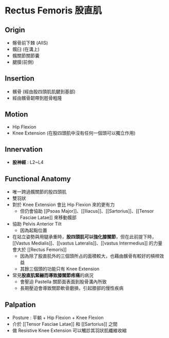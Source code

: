 # Rectus Femoris 股直肌
## Origin
* 髂骨前下棘 (AIIS)
* 髖臼 (在溝上)
* 髖關節關節囊
* 腱膜(前側)  

## Insertion
* 髕骨 (經由股四頭肌肌腱到基部)
* 經由髕骨韌帶到脛骨粗隆  

## Motion
* Hip Flexion
* Knee Extension (在股四頭肌中沒有任何一個頭可以獨立作用)  

## Innervation
* **股神經** : L2~L4  

## Functional Anatomy
* 唯一跨過髖關節的股四頭肌
* 雙羽狀
* 對於 Knee Extension 會比 Hip Flexion 來的更有力
	* 但仍會協助 [[Psoas Major]]、[[Iliacus]]、[[Sartorius]]、[[Tensor Fasciae Latae]] 來移動髖部
* 協助 Pelvis Anterior Tilt
	* 因為起點位置
*  在站立姿勢與用腿承重時，**股四頭肌可以強化膝關節**，但在此前提下時，[[Vastus Medialis]]、[[vastus Lateralis]]、[[vastus Intermedius]] 的力量會大於 [[Rectus Femoris]]
	*  因為除了股直肌外的三個頭所占的面積較大，也藉由髕骨有較好的槓桿效益
	*  其餘三個頭的功能只有 Knee Extension
* 常見**股直肌緊繃而導致膝關節疼痛**的病況
	* 會壓迫 Pastella 關節面表面到股骨溝內所致
	* 長期壓迫會導致關節軟骨磨損，引起膝部的慢性疾病  

## Palpation
* Posture : 平躺 + Hip Flexion + Knee Flexion
* 介於 [[Tensor Fasciae Latae]] 和 [[Sartorius]] 之間
* 做 Resistive Knee Extension 可以觸診其羽狀肌纖維收縮